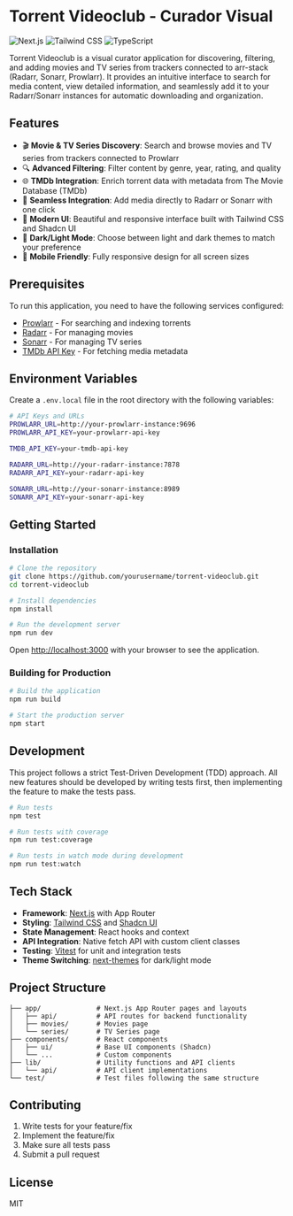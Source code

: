 # Torrent Videoclub - Curador Visual

![Next.js](https://img.shields.io/badge/Next.js-13.4+-000000?style=for-the-badge&logo=next.js)
![Tailwind CSS](https://img.shields.io/badge/Tailwind_CSS-4.0+-38B2AC?style=for-the-badge&logo=tailwind-css&logoColor=white)
![TypeScript](https://img.shields.io/badge/TypeScript-4.9+-007ACC?style=for-the-badge&logo=typescript&logoColor=white)

Torrent Videoclub is a visual curator application for discovering, filtering, and adding movies and TV series from trackers connected to arr-stack (Radarr, Sonarr, Prowlarr). It provides an intuitive interface to search for media content, view detailed information, and seamlessly add it to your Radarr/Sonarr instances for automatic downloading and organization.

## Features

- 🎬 **Movie & TV Series Discovery**: Search and browse movies and TV series from trackers connected to Prowlarr
- 🔍 **Advanced Filtering**: Filter content by genre, year, rating, and quality
- 🌐 **TMDb Integration**: Enrich torrent data with metadata from The Movie Database (TMDb)
- 🔄 **Seamless Integration**: Add media directly to Radarr or Sonarr with one click
- 🎨 **Modern UI**: Beautiful and responsive interface built with Tailwind CSS and Shadcn UI
- 🌙 **Dark/Light Mode**: Choose between light and dark themes to match your preference
- 📱 **Mobile Friendly**: Fully responsive design for all screen sizes

## Prerequisites

To run this application, you need to have the following services configured:

- [Prowlarr](https://github.com/Prowlarr/Prowlarr) - For searching and indexing torrents
- [Radarr](https://github.com/Radarr/Radarr) - For managing movies
- [Sonarr](https://github.com/Sonarr/Sonarr) - For managing TV series
- [TMDb API Key](https://developers.themoviedb.org/3/getting-started/introduction) - For fetching media metadata

## Environment Variables

Create a `.env.local` file in the root directory with the following variables:

```bash
# API Keys and URLs
PROWLARR_URL=http://your-prowlarr-instance:9696
PROWLARR_API_KEY=your-prowlarr-api-key

TMDB_API_KEY=your-tmdb-api-key

RADARR_URL=http://your-radarr-instance:7878
RADARR_API_KEY=your-radarr-api-key

SONARR_URL=http://your-sonarr-instance:8989
SONARR_API_KEY=your-sonarr-api-key
```

## Getting Started

### Installation

```bash
# Clone the repository
git clone https://github.com/yourusername/torrent-videoclub.git
cd torrent-videoclub

# Install dependencies
npm install

# Run the development server
npm run dev
```

Open [http://localhost:3000](http://localhost:3000) with your browser to see the application.

### Building for Production

```bash
# Build the application
npm run build

# Start the production server
npm start
```

## Development

This project follows a strict Test-Driven Development (TDD) approach. All new features should be developed by writing tests first, then implementing the feature to make the tests pass.

```bash
# Run tests
npm test

# Run tests with coverage
npm run test:coverage

# Run tests in watch mode during development
npm run test:watch
```

## Tech Stack

- **Framework**: [Next.js](https://nextjs.org/) with App Router
- **Styling**: [Tailwind CSS](https://tailwindcss.com/) and [Shadcn UI](https://ui.shadcn.com/)
- **State Management**: React hooks and context
- **API Integration**: Native fetch API with custom client classes
- **Testing**: [Vitest](https://vitest.dev/) for unit and integration tests
- **Theme Switching**: [next-themes](https://github.com/pacocoursey/next-themes) for dark/light mode

## Project Structure

```
├── app/              # Next.js App Router pages and layouts
│   ├── api/          # API routes for backend functionality
│   ├── movies/       # Movies page
│   └── series/       # TV Series page
├── components/       # React components
│   ├── ui/           # Base UI components (Shadcn)
│   └── ...           # Custom components
├── lib/              # Utility functions and API clients
│   └── api/          # API client implementations
└── test/             # Test files following the same structure
```

## Contributing

1. Write tests for your feature/fix
2. Implement the feature/fix
3. Make sure all tests pass
4. Submit a pull request

## License

MIT

